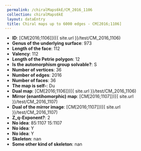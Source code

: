 ```yaml
--- 
 permalink: /chiralMaps6kE/CM_2016_1106 
 collection: chiralMaps6kE
 layout: dataEntry
 title: Chiral maps up to 6000 edges - CM[2016;1106]
---
```


- **ID**: [CM[2016;1106]]({{ site.url }}/test/CM_2016_1106)
- **Genus of the underlying surface**: 973
- **Length of the face**: 112
- **Valency**: 112
- **Length of the Petrie polygon**: 12
- **Is the automorphism group solvable?**: S
- **Number of vertices**: 36
- **Number of edges**: 2016
- **Number of faces**: 36
- **The map is self-**: Du
- **Dual map**: [CM[2016;1106]]({{ site.url }}/test/CM_2016_1106)
- **Mirror (enantihomorphic) map**: [CM[2016;1107]]({{ site.url }}/test/CM_2016_1107)
- **Dual of the mirror image**: [CM[2016;1107]]({{ site.url }}/test/CM_2016_1107)
- **Z_q-Exponent?**: 2
- **No idea**:  85:1107 15:1107
- **No idea**: Y
- **No idea**: Y
- **Skeleton**: nan
- **Some other kind of skeleton**: nan
